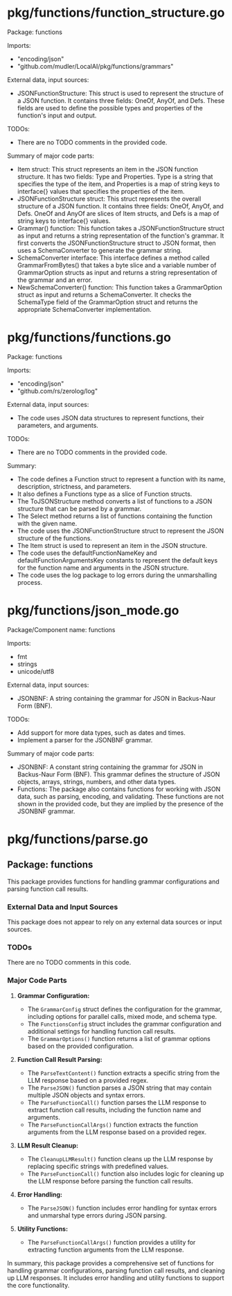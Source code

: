 # pkg/functions/function_structure.go  
Package: functions  
  
Imports:  
- "encoding/json"  
- "github.com/mudler/LocalAI/pkg/functions/grammars"  
  
External data, input sources:  
- JSONFunctionStructure: This struct is used to represent the structure of a JSON function. It contains three fields: OneOf, AnyOf, and Defs. These fields are used to define the possible types and properties of the function's input and output.  
  
TODOs:  
- There are no TODO comments in the provided code.  
  
Summary of major code parts:  
- Item struct: This struct represents an item in the JSON function structure. It has two fields: Type and Properties. Type is a string that specifies the type of the item, and Properties is a map of string keys to interface{} values that specifies the properties of the item.  
- JSONFunctionStructure struct: This struct represents the overall structure of a JSON function. It contains three fields: OneOf, AnyOf, and Defs. OneOf and AnyOf are slices of Item structs, and Defs is a map of string keys to interface{} values.  
- Grammar() function: This function takes a JSONFunctionStructure struct as input and returns a string representation of the function's grammar. It first converts the JSONFunctionStructure struct to JSON format, then uses a SchemaConverter to generate the grammar string.  
- SchemaConverter interface: This interface defines a method called GrammarFromBytes() that takes a byte slice and a variable number of GrammarOption structs as input and returns a string representation of the grammar and an error.  
- NewSchemaConverter() function: This function takes a GrammarOption struct as input and returns a SchemaConverter. It checks the SchemaType field of the GrammarOption struct and returns the appropriate SchemaConverter implementation.  
  
  
  
# pkg/functions/functions.go  
Package: functions  
  
Imports:  
- "encoding/json"  
- "github.com/rs/zerolog/log"  
  
External data, input sources:  
- The code uses JSON data structures to represent functions, their parameters, and arguments.  
  
TODOs:  
- There are no TODO comments in the provided code.  
  
Summary:  
- The code defines a Function struct to represent a function with its name, description, strictness, and parameters.  
- It also defines a Functions type as a slice of Function structs.  
- The ToJSONStructure method converts a list of functions to a JSON structure that can be parsed by a grammar.  
- The Select method returns a list of functions containing the function with the given name.  
- The code uses the JSONFunctionStructure struct to represent the JSON structure of the functions.  
- The Item struct is used to represent an item in the JSON structure.  
- The code uses the defaultFunctionNameKey and defaultFunctionArgumentsKey constants to represent the default keys for the function name and arguments in the JSON structure.  
- The code uses the log package to log errors during the unmarshalling process.  
  
  
  
# pkg/functions/json_mode.go  
Package/Component name: functions  
  
Imports:  
- fmt  
- strings  
- unicode/utf8  
  
External data, input sources:  
- JSONBNF: A string containing the grammar for JSON in Backus-Naur Form (BNF).  
  
TODOs:  
- Add support for more data types, such as dates and times.  
- Implement a parser for the JSONBNF grammar.  
  
Summary of major code parts:  
- JSONBNF: A constant string containing the grammar for JSON in Backus-Naur Form (BNF). This grammar defines the structure of JSON objects, arrays, strings, numbers, and other data types.  
- Functions: The package also contains functions for working with JSON data, such as parsing, encoding, and validating. These functions are not shown in the provided code, but they are implied by the presence of the JSONBNF grammar.  
  
  
  
# pkg/functions/parse.go  
## Package: functions  
  
This package provides functions for handling grammar configurations and parsing function call results.  
  
### External Data and Input Sources  
  
This package does not appear to rely on any external data sources or input sources.  
  
### TODOs  
  
There are no TODO comments in this code.  
  
### Major Code Parts  
  
1. **Grammar Configuration:**  
   - The `GrammarConfig` struct defines the configuration for the grammar, including options for parallel calls, mixed mode, and schema type.  
   - The `FunctionsConfig` struct includes the grammar configuration and additional settings for handling function call results.  
   - The `GrammarOptions()` function returns a list of grammar options based on the provided configuration.  
  
2. **Function Call Result Parsing:**  
   - The `ParseTextContent()` function extracts a specific string from the LLM response based on a provided regex.  
   - The `ParseJSON()` function parses a JSON string that may contain multiple JSON objects and syntax errors.  
   - The `ParseFunctionCall()` function parses the LLM response to extract function call results, including the function name and arguments.  
   - The `ParseFunctionCallArgs()` function extracts the function arguments from the LLM response based on a provided regex.  
  
3. **LLM Result Cleanup:**  
   - The `CleanupLLMResult()` function cleans up the LLM response by replacing specific strings with predefined values.  
   - The `ParseFunctionCall()` function also includes logic for cleaning up the LLM response before parsing the function call results.  
  
4. **Error Handling:**  
   - The `ParseJSON()` function includes error handling for syntax errors and unmarshal type errors during JSON parsing.  
  
5. **Utility Functions:**  
   - The `ParseFunctionCallArgs()` function provides a utility for extracting function arguments from the LLM response.  
  
In summary, this package provides a comprehensive set of functions for handling grammar configurations, parsing function call results, and cleaning up LLM responses. It includes error handling and utility functions to support the core functionality.  
  
